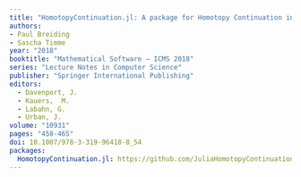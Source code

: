 ```yaml
---
title: "HomotopyContinuation.jl: A package for Homotopy Continuation in Julia"
authors:
- Paul Breiding
- Sascha Timme
year: "2018"
booktitle: "Mathematical Software – ICMS 2018"
series: "Lecture Notes in Computer Science"
publisher: "Springer International Publishing"
editors:
  - Davenport, J.
  - Kauers,  M.
  - Labahn, G.
  - Urban, J.
volume: "10931"
pages: "458-465"
doi: 10.1007/978-3-319-96418-8_54
packages:
  HomotopyContinuation.jl: https://github.com/JuliaHomotopyContinuation/HomotopyContinuation.jl
---
```

